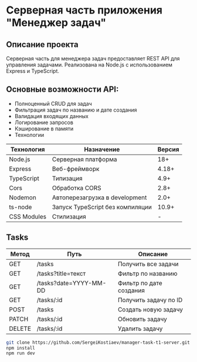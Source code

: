 # Серверная часть приложения "Менеджер задач"
## Описание проекта

Серверная часть для менеджера задач предоставляет REST API для управления задачами. Реализована на Node.js с использованием Express и TypeScript.

## Основные возможности API:

* Полноценный CRUD для задач
* Фильтрация задач по названию и дате создания
* Валидация входящих данных
* Логирование запросов
* Кэширование в памяти
* Технологии


 Технология  | Назначение                 | Версия |
|-------------|----------------------------|--------|
| Node.js     | Серверная платформа        | 18+    |
| Express     | Веб-фреймворк              | 4.18+  |
| TypeScript  | Типизация                  | 4.9+   |
| Cors        | Обработка CORS             | 2.8+   |
| Nodemon     | Автоперезагрузка в development | 2.0+  |
| ts-node     | Запуск TypeScript без компиляции      |10.9+  |
| CSS Modules | Стилизация                 | -      |


## Tasks

 Метод  | Путь                    | Описание |
|--------|-------------------------|--------|
| GET    | /tasks                  | Получить все задачи   |
| GET    | /tasks?title=текст      | Фильтр по названию |
| GET    | /tasks?date=YYYY-MM-DD  | Фильтр по дате создания  |
| GET    | /tasks/:id              | Получить задачу по ID  |
| POST   | /tasks                  | Создать новую задачу   |
| PATCH  | /tasks/:id              | Обновить задачу |
| DELETE | /tasks/:id              |Удалить задачу |

```bash
git clone https://github.com/SergeiKostiaev/manager-task-t1-server.git
npm install
npm run dev